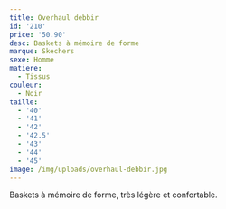 ```yaml
---
title: Overhaul debbir
id: '210'
price: '50.90'
desc: Baskets à mémoire de forme
marque: Skechers
sexe: Homme
matiere:
  - Tissus
couleur:
  - Noir
taille:
  - '40'
  - '41'
  - '42'
  - '42.5'
  - '43'
  - '44'
  - '45'
image: /img/uploads/overhaul-debbir.jpg
---
```

Baskets à mémoire de forme, très légère et confortable.
